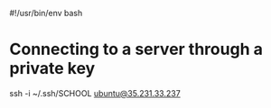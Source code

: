 #!/usr/bin/env bash
# Connecting to a server through a private key
ssh -i ~/.ssh/SCHOOL ubuntu@35.231.33.237
